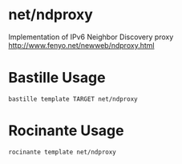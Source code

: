 # net/ndproxy
Implementation of IPv6 Neighbor Discovery proxy
http://www.fenyo.net/newweb/ndproxy.html

# Bastille Usage
```shell
bastille template TARGET net/ndproxy
```

# Rocinante Usage
```shell
rocinante template net/ndproxy
```

